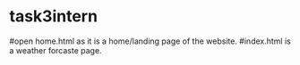 # task3intern
#open home.html as it is a home/landing page of the website.
#index.html is a weather forcaste page.
